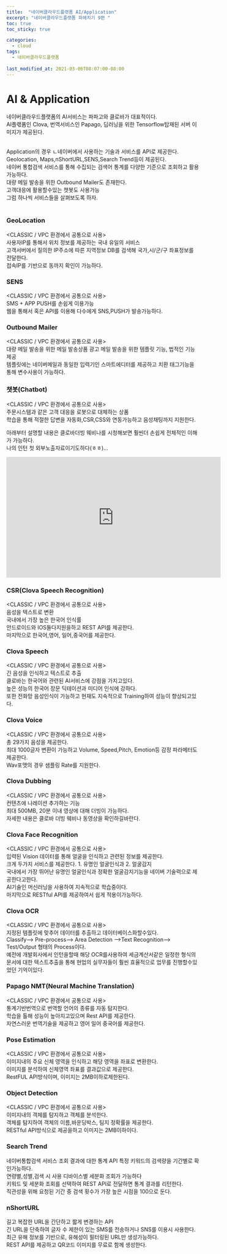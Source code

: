 ```yaml
---
title:  "네이버클라우드플랫폼 AI/Application"
excerpt: "네이버클라우드플랫폼 파헤치기 9편 "
toc: true
toc_sticky: true

categories:
  - cloud
tags:
  - 네이버클라우드플랫폼
  
last_modified_at: 2021-03-06T08:07:00-08:00
---
```


# AI & Application
네이버클라우드플랫폼의 AI서비스는 파파고와 클로바가 대표적이다.<br>
AI플랛폼인 Clova, 번역서비스인 Papago, 딥러닝을 위한 Tensorflow탑재된 서버 이미지가 제공된다.<br><br>

Application의 경우 ㄴ네이버에서 사용하는 기술과 서비스를 API로 제공한다.<br>
Geolocation, Maps,nShortURL,SENS,Search Trend등이 제공된다.<br>
네이버 통합검색 서비스를 통해 수집되는 검색어 통계를 다양한 기준으로 조회하고 활용가능하다.<br>
대량 메일 발송을 위한 Outbound Mailer도 존재한다.<br>
고객대응에 활용할수있는 챗봇도 사용가능<br>
그럼 하나씩 서비스들을 살펴보도록 하자.<br><br>

### GeoLocation
<CLASSIC / VPC 환경에서 공통으로 사용><br>
사용자IP를 통해서 위치 정보를 제공하는 국내 유일의 서비스<br>
고객서버에서 질의한 IP주소에 따른 지역정보 DB를 검색해 국가,시/군/구 좌표정보를 전달한다.<br>
접속IP를 기반으로 동까지 확인이 가능하다.<br>

### SENS
<CLASSIC / VPC 환경에서 공통으로 사용><br>
SMS + APP PUSH를 손쉽게 이용가능<br>
웹을 통해서 혹은 API를 이용해 다수에게 SNS,PUSH가 발송가능하다.

### Outbound Mailer
<CLASSIC / VPC 환경에서 공통으로 사용><br>
대량 메일 발송을 위한 메일 발송상품
광고 메일 발송을 위한 템플릿 기능, 법적인 기능제공<br>
템플릿에는 네이버메일과 동일한 입력기인 스마트에디터를 제공하고 치환 태그기능을 통해 변수사용이 가능하다.<br>

### 챗봇(Chatbot)
<CLASSIC / VPC 환경에서 공통으로 사용><br>
주문시스템과 같은 고객 대응을 로봇으로 대체하는 상품<br>
학습을 통해 적절한 답변을 자동화,CSR,CSS와 연동가능하고 음성채팅까지 지원한다.<br>

아래부터 설명할 내용은 클로바더빙 웨비나를 시청해보면 훨씬더 손쉽게 전체적인 이해가 가능하다.<br>
나의 인턴 첫 외부노출자료이기도하다(ㅎㅎ)...<br>
<iframe width="560" height="315" src="https://www.youtube.com/watch?v=Gy0Jt12FfgE" frameborder="0" allowfullscreen></iframe>


### CSR(Clova Speech Recognition)
<CLASSIC / VPC 환경에서 공통으로 사용><br>
음성을 텍스트로 변환<br>
국내에서 가장 높은 한국어 인식률<br>
안드로이드와 IOS둘다지원을하고 REST API를 제공한다. <br>
마지막으로 한국어,영어, 일어,중국어를 제공한다.<br>

### Clova Speech
<CLASSIC / VPC 환경에서 공통으로 사용><br>
긴 음성을 인식하고 텍스트로 추출<br>
클로바는 한국어와 관련된 AI서비스에 강점을 가지고있다.<br>
높은 성능의 한국어 장문 딕테이션과 미디어 인식에 강하다.<br>
또한 전화망 음성인식이 가능하고 현재도 지속적으로 Training하여 성능이 향상되고있다.<br>

### Clova Voice
<CLASSIC / VPC 환경에서 공통으로 사용><br>
총 29가지 음성을 제공한다.<br>
최대 1000글자 변환이 가능하고 Volume, Speed,Pitch, Emotion등 감정 파라메터도 제공한다.<br>
Wav포맷의 경우 샘플링 Rate를 지원한다.<br>

### Clova Dubbing
<CLASSIC / VPC 환경에서 공통으로 사용><br>
컨텐츠에 나레이션 추가하는 기능<br>
최대 500MB, 20분 이내 영상에 대해 더빙이 가능하다.<br>
자세한 내용은 클로바 더빙 웨비나 동영상을 확인하길바란다.<br>

### Clova Face Recognition
<CLASSIC / VPC 환경에서 공통으로 사용><br>
입력된 Vision 데이터를 통해 얼굴을 인식하고 관련된 정보를 제공한다.<br>
크게 두가지 서비스를 제공한다. 1. 유명인 얼굴인식과 2. 얼굴감지 <br>
국내에서 가장 뛰어난 유명인 얼굴인식과 정확한 얼굴감지기능을 네이버 기술력으로 제공한다고한다.<br>
AI기술인 머신러닝을 사용하여 지속적으로 학습중이다.<br>
마지막으로 RESTful API를 제공하여서 쉽게 적용이가능하다.<br>

### Clova OCR
<CLASSIC / VPC 환경에서 공통으로 사용><br>
지정된 템플릿에 맞추어 데이터를 추출하고 데이터베이스화할수있다.<br>
Classify--> Pre-process--> Area Detection -->Text Recognition--> Test/Output 형태의 Process이다.<br>
예전에 개발회사에서 인턴을할때 해당 OCR를사용하여 세금계산서같은 일정한 형식의 문서에 대한 텍스트추출을 통해 현업의 실무자들이 훨씬 효율적으로 업무를 진행할수있었던 기억이있다.<br>

### Papago NMT(Neural Machine Translation)
<CLASSIC / VPC 환경에서 공통으로 사용><br>
통계기반번역으로 번역할 언어의 종류를 자동 탐지한다.<br>
학습을 톨해 성능이 높아지고있으며 Rest API를 제공한다.<br>
자연스러운 번역기술을 제공하고 영어 일어 중국어를 제공한다.<br>

### Pose Estimation
<CLASSIC / VPC 환경에서 공통으로 사용><br>
이미지내의 주요 신체 영역을 인식하고 해당 영역을 좌표로 변환한다.<br>
이미지를 분석하여 신체영역 좌표를 결과값으로 제공한다.<br>
RestFUL API방식이며, 이미지는 2MB이하로제한된다.<br>

###  Object Detection
<CLASSIC / VPC 환경에서 공통으로 사용><br>
이미지내의 객체를 탐지하고 객체를 분석한다.<br>
객체를 탐지하여 객체의 이름,바운딩박스, 팀지 정확률을 제공한다.<br>
RESTful API방식으로 제공을하고 이미지는 2MB이하이다.

### Search Trend
네이버통합검색 서비스 조회 결과에 대한 통계 API
특정 키워드의 검색량을 기간별로 확인가능하다.<br>
연령별,성별,검색 시 사용 디바이스별 세분화 조회가 가능하다<br>
키워드 및 세분화 조회를 선택하여 REST API로 전달하면 통계 결과를 리턴한다.<br>
직관성을 위해 요청된 기간 중 검색 횟수가 가장 높은 시점을 100으로 둔다.<br>

### nShortURL
길고 복잡한 URL을 간단하고 짧게 변경하는 API<br>
긴 URL을 단축하여 글자 수 제한이 있는 SMS를 전송하거나 SNS를 이용시 사용한다.<br>
최근 유해 정보를 기반으로, 유해성이 필터링된 URL만 생성가능하다.<br>
REST API를 제공하고 QR코드 이미지를 무료로 함께 생성한다.<br>

